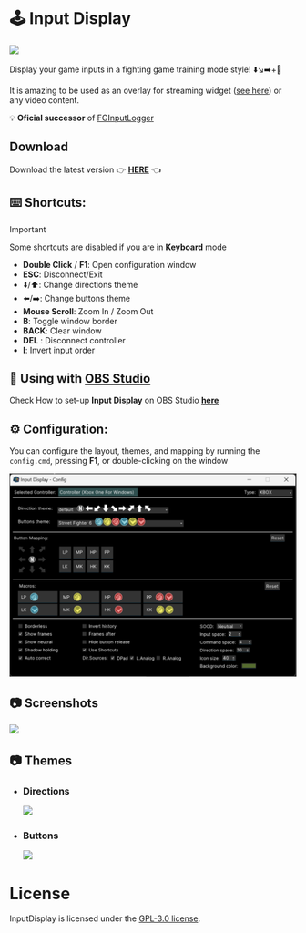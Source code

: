 # 🕹️ Input Display

![](assets/img/social_preview.png)

Display your game inputs in a fighting game training mode style! ⬇️↘️➡️+👊

It is amazing to be used as an overlay for streaming
widget ([see here](https://github.com/lucasteles/InputDisplay/blob/master/how_to_obs.md)) or any video content.

💡 **Oficial successor** of [FGInputLogger](https://github.com/lucasteles/FGInputLogger)

## Download

Download the latest version 👉 [**HERE**](https://github.com/lucasteles/InputDisplay/releases) 👈

## ⌨️ Shortcuts:

> [!IMPORTANT]
> Some shortcuts are disabled if you are in **Keyboard** mode

- ️**Double Click** / **F1**: Open configuration window
- ️**ESC**: Disconnect/Exit
- ⬇️/⬆️: Change directions theme
- ⬅️/➡️: Change buttons theme
- **Mouse Scroll**: Zoom In / Zoom Out
- ️**B**: Toggle window border
- ️**BACK**: Clear window
- ️**DEL** : Disconnect controller
- ️**I**: Invert input order

## 🎥 Using with [OBS Studio](https://obsproject.com)

Check How to set-up **Input Display** on OBS Studio [**here**](https://github.com/lucasteles/InputDisplay/blob/master/how_to_obs.md)

## ⚙️ Configuration:

You can configure the layout, themes, and mapping by running the `config.cmd`, pressing **F1**, or double-clicking on the window

![](assets/img/config.png)

## 📷 Screenshots

![](assets/img/print.png)

## 📷 Themes

- ### Directions
  ![](assets/img/themes_dir.png)

- ### Buttons
  ![](assets/img/themes_buttons.png)

License
=======
InputDisplay is licensed under the [GPL-3.0 license](LICENSE.txt).
